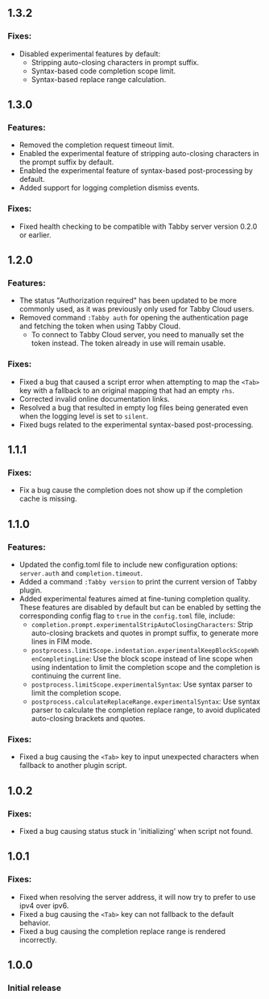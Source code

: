 ## 1.3.2

### Fixes:

- Disabled experimental features by default:
  - Stripping auto-closing characters in prompt suffix.
  - Syntax-based code completion scope limit.
  - Syntax-based replace range calculation.

## 1.3.0

### Features:

- Removed the completion request timeout limit.
- Enabled the experimental feature of stripping auto-closing characters in the prompt suffix by default.
- Enabled the experimental feature of syntax-based post-processing by default.
- Added support for logging completion dismiss events.

### Fixes:

- Fixed health checking to be compatible with Tabby server version 0.2.0 or earlier.

## 1.2.0

### Features:

- The status "Authorization required" has been updated to be more commonly used, as it was previously only used for Tabby Cloud users.
- Removed command `:Tabby auth` for opening the authentication page and fetching the token when using Tabby Cloud.
  - To connect to Tabby Cloud server, you need to manually set the token instead. The token already in use will remain usable.

### Fixes:

- Fixed a bug that caused a script error when attempting to map the `<Tab>` key with a fallback to an original mapping that had an empty `rhs`.
- Corrected invalid online documentation links.
- Resolved a bug that resulted in empty log files being generated even when the logging level is set to `silent`.
- Fixed bugs related to the experimental syntax-based post-processing.

## 1.1.1

### Fixes:

- Fix a bug cause the completion does not show up if the completion cache is missing.

## 1.1.0

### Features:

- Updated the config.toml file to include new configuration options: `server.auth` and `completion.timeout`.
- Added a command `:Tabby version` to print the current version of Tabby plugin.
- Added experimental features aimed at fine-tuning completion quality. These features are disabled by default but can be enabled by setting the corresponding config flag to `true` in the `config.toml` file, include:
    - `completion.prompt.experimentalStripAutoClosingCharacters`: Strip auto-closing brackets and quotes in prompt suffix, to generate more lines in FIM mode.
    - `postprocess.limitScope.indentation.experimentalKeepBlockScopeWhenCompletingLine`: Use the block scope instead of line scope when using indentation to limit the completion scope and the completion is continuing the current line.
    - `postprocess.limitScope.experimentalSyntax`: Use syntax parser to limit the completion scope.
    - `postprocess.calculateReplaceRange.experimentalSyntax`: Use syntax parser to calculate the completion replace range, to avoid duplicated auto-closing brackets and quotes.

### Fixes:

- Fixed a bug causing the `<Tab>` key to input unexpected characters when fallback to another plugin script.

## 1.0.2

### Fixes:

- Fixed a bug causing status stuck in 'initializing' when script not found.

## 1.0.1

### Fixes:

- Fixed when resolving the server address, it will now try to prefer to use ipv4 over ipv6. 
- Fixed a bug causing the `<Tab>` key can not fallback to the default behavior.
- Fixed a bug causing the completion replace range is rendered incorrectly.

## 1.0.0

### Initial release

